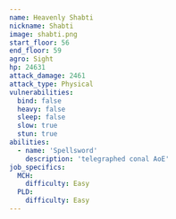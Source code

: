 ```yaml
---
name: Heavenly Shabti
nickname: Shabti
image: shabti.png
start_floor: 56
end_floor: 59
agro: Sight
hp: 24631
attack_damage: 2461
attack_type: Physical
vulnerabilities:
  bind: false
  heavy: false
  sleep: false
  slow: true
  stun: true
abilities:
  - name: 'Spellsword'
    description: 'telegraphed conal AoE'
job_specifics:
  MCH:
    difficulty: Easy
  PLD:
    difficulty: Easy
---
```

